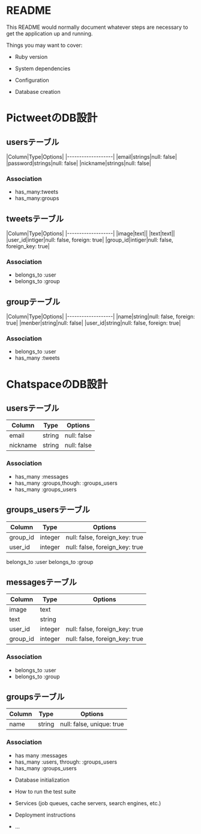 # README

This README would normally document whatever steps are necessary to get the
application up and running.

Things you may want to cover:

* Ruby version

* System dependencies

* Configuration

* Database creation
# PictweetのDB設計
## usersテーブル
|Column|Type|Options|
|-------------------|
|email|strings|null: false|
|password|strings|null: false|
|nickname|strings|null: false|
### Association
- has_many:tweets
- has_many:groups

## tweetsテーブル
|Column|Type|Options|
|-------------------|
|image|text||
|text|text||
|user_id|intiger|null: false, foreign: true|
|group_id|intiger|null: false, foreign_key: true|
### Association
- belongs_to :user
- belongs_to :group

## groupテーブル
|Column|Type|Options|
|-------------------|
|name|string|null: false, foreign: true|
|menber|string|null: false|
|user_id|string|null: false, foreign: true|
### Association
- belongs_to :user
- has_many :tweets


#  ChatspaceのDB設計
## usersテーブル
|Column|Type|Options|
|------|----|-------|
|email|string|null: false|
|nickname|string|null: false|
### Association
- has_many :messages
- has_many :groups,though: :groups_users
- has_many :groups_users

## groups_usersテーブル
|Column|Type|Options|
|------|----|-------|
|group_id|integer|null: false, foreign_key: true|
|user_id|integer|null: false, foreign_key: true|
belongs_to :user
belongs_to :group

## messagesテーブル
|Column|Type|Options|
|------|----|-------|
|image|text||
|text|string||
|user_id|integer|null: false, foreign_key: true|
|group_id|integer|null: false, foreign_key: true|
### Association
- belongs_to :user
- belongs_to :group

## groupsテーブル
|Column|Type|Options|
|------|----|-------|
|name|string|null: false, unique: true|
### Association
- has many :messages
- has_many :users, through: :groups_users
- has_many :groups_users

* Database initialization

* How to run the test suite

* Services (job queues, cache servers, search engines, etc.)

* Deployment instructions

* ...
